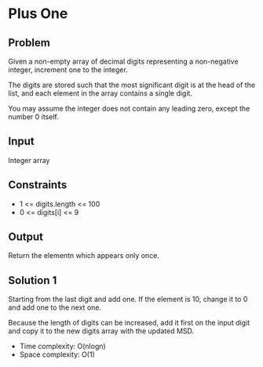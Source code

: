 # Plus One

## Problem

Given a non-empty array of decimal digits representing a non-negative integer, increment one to the integer.

The digits are stored such that the most significant digit is at the head of the list, and each element in the array contains a single digit.

You may assume the integer does not contain any leading zero, except the number 0 itself.

## Input

Integer array

## Constraints

- 1 <= digits.length <= 100
- 0 <= digits[i] <= 9

## Output

Return the elementn which appears only once.

## Solution 1

Starting from the last digit and add one.
If the element is 10, change it to 0 and add one to the next one.

Because the length of digits can be increased, add it first on the input digit and copy it to the new digits array with the updated MSD.

- Time complexity: O(nlogn)
- Space complexity: O(1)

